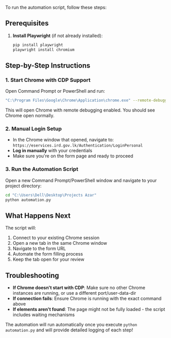 To run the automation script, follow these steps:

## Prerequisites

1. **Install Playwright** (if not already installed):
   ```bash
   pip install playwright
   playwright install chromium
   ```

## Step-by-Step Instructions

### 1. Start Chrome with CDP Support
Open Command Prompt or PowerShell and run:
```bash
"C:\Program Files\Google\Chrome\Application\chrome.exe" --remote-debugging-port=9222 --user-data-dir="C:\chrome-cdp"
```

This will open Chrome with remote debugging enabled. You should see Chrome open normally.

### 2. Manual Login Setup
- In the Chrome window that opened, navigate to: `https://eservices.ird.gov.lk/Authentication/LoginPersonal`
- **Log in manually** with your credentials
- Make sure you're on the form page and ready to proceed

### 3. Run the Automation Script
Open a new Command Prompt/PowerShell window and navigate to your project directory:
```bash
cd "C:\Users\Dell\Desktop\Projects Azar"
python automation.py
```

## What Happens Next

The script will:
1. Connect to your existing Chrome session
2. Open a new tab in the same Chrome window
3. Navigate to the form URL
4. Automate the form filling process
5. Keep the tab open for your review

## Troubleshooting

- **If Chrome doesn't start with CDP**: Make sure no other Chrome instances are running, or use a different port/user-data-dir
- **If connection fails**: Ensure Chrome is running with the exact command above
- **If elements aren't found**: The page might not be fully loaded - the script includes waiting mechanisms

The automation will run automatically once you execute `python automation.py` and will provide detailed logging of each step!